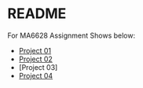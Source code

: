 # README 
For MA6628 Assignment
Shows below:

- [Project 01](https://github.com/TianrunY/MA6628-Assignments/blob/master/Prj01.ipynb) 
- [Project 02](https://github.com/TianrunY/MA6628-Assignments/blob/master/Prj02.ipynb) 
- [Project 03]
- [Project 04](https://github.com/TianrunY/MA6628-Assignments/blob/master/Prj04.ipynb)
